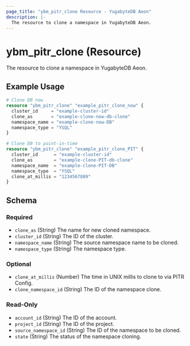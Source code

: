 ```yaml
---
page_title: "ybm_pitr_clone Resource - YugabyteDB Aeon"
description: |-
  The resource to clone a namespace in YugabyteDB Aeon.
---
```


# ybm_pitr_clone (Resource)

The resource to clone a namespace in YugabyteDB Aeon.


## Example Usage

```terraform
# Clone DB now
resource "ybm_pitr_clone" "example_pitr_clone_now" {
  cluster_id     = "example-cluster-id"
  clone_as       = "example-clone-now-db-clone"
  namespace_name = "example-clone-now-DB"
  namespace_type = "YSQL"
}

# Clone DB to point-in-time
resource "ybm_pitr_clone" "example_pitr_clone_PIT" {
  cluster_id      = "example-cluster-id"
  clone_as        = "example-clone-PIT-db-clone"
  namespace_name  = "example-clone-PIT-DB"
  namespace_type  = "YSQL"
  clone_at_millis = "1234567889"
}
```

<!-- schema generated by tfplugindocs -->
## Schema

### Required

- `clone_as` (String) The name for new cloned namespace.
- `cluster_id` (String) The ID of the cluster.
- `namespace_name` (String) The source namespace name to be cloned.
- `namespace_type` (String) The namespace type.

### Optional

- `clone_at_millis` (Number) The time in UNIX millis to clone to via PITR Config.
- `clone_namespace_id` (String) The ID of the namespace clone.

### Read-Only

- `account_id` (String) The ID of the account.
- `project_id` (String) The ID of the project.
- `source_namespace_id` (String) The ID of the namespace to be cloned.
- `state` (String) The status of the namespace cloning.

